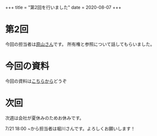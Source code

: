 +++
title = "第2回を行いました"
date = 2020-08-07
+++

# 第2回

今回の担当者は[原山さん](https://github.com/kazuharayama)です。
所有権と参照について話してもらいました。


# 今回の資料

今回の資料は[こちらから](https://hackmd.io/@7V0FgVRPSqCmrS9Ivj0yXQ/SyJGzGB-w#/)どうぞ

# 次回

次週は会社が夏休みのためお休みです。

7/21 18:00 ~から担当者は堀川さんです。よろしくお願いします！


